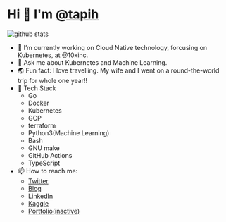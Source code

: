 # Hi 👋 I'm <a href=https://github.com/tapih>@tapih</a>

<!--
**tapih/tapih** is a ✨ _special_ ✨ repository because its `README.md` (this file) appears on your GitHub profile.

Here are some ideas to get you started:

-->

![github stats](https://github-readme-stats.vercel.app/api?username=tapih&show_icons=true&theme=tokyonight)

- 🔭 I’m currently working on Cloud Native technology, forcusing on Kubernetes, at @10xinc.
- 💬 Ask me about Kubernetes and Machine Learning.
- 🌏 Fun fact: I love travelling. My wife and I went on a round-the-world trip for whole one year!!
- 🌼 Tech Stack
  - Go
  - Docker
  - Kubernetes
  - GCP
  - terraform
  - Python3(Machine Learning)
  - Bash
  - GNU make
  - GitHub Actions
  - TypeScript
- 📫 How to reach me:
  - [Twitter](https://twitter.com/_tapih)
  - [Blog](https://blog.tapih.dev)
  - [LinkedIn](https://jp.linkedin.com/in/hiroshi-muraoka-a4357770/en-us)
  - [Kaggle](https://www.kaggle.com/pseprop)
  - [Portfolio(inactive)](https://portfolio.tapih.dev)

